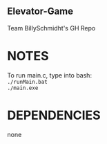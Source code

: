 ## Elevator-Game  
Team BillySchmidht's GH Repo  

# NOTES  
To run main.c, type into bash:  
`./runMain.bat`  
`./main.exe`

# DEPENDENCIES  
none  

